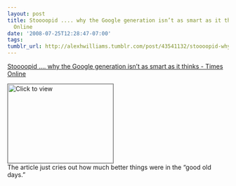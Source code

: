 ```yaml
---
layout: post
title: Stoooopid .... why the Google generation isn’t as smart as it thinks - Times
  Online
date: '2008-07-25T12:28:47-07:00'
tags: 
tumblr_url: http://alexhwilliams.tumblr.com/post/43541132/stoooopid-why-the-google-generation-isnt-as-smart
---
```

<a href="https://www.iterasi.net/OpenViewer.aspx?sqrlitid=_5meOa5fJ06YL8llCDCE8A">Stoooopid .... why the Google generation isn’t as smart as it thinks - Times Online</a><br/><p><a href="https://www.iterasi.net/OpenViewer.aspx?sqrlitid=_5meOa5fJ06YL8llCDCE8A" target="_blank"> <img src="http://AssetHost01a.iterasi.net/ec2eb670e447/94d5ad32ba6b/ff6f9e86baa1/fdc70d481ef4/0b60fb34-3bfe-4ce8-a695-21c0e953e210/thumbnail.jpg???20080725192646???ISX7q/Rzg+D7Z41Zas/8Ht1i4zBICKeuIZlefthmSujr+BkNQD0JpML1OgasX76mlN5FkbpAEUx6IdIBP5cs/PVO5eu+e9q9Lx1EF6IJSWIce/4spg66SNhRv1cC1nt23in5YM2niZ5Qm8QmPtpb8zwwriaHYaQX73D1mHI0Eeo=" width="240" height="180" style="border:solid 1px #666" alt="Click to view"/></a>
<br/>The article just cries out how much better things were in the &#8220;good old days.&#8221;</p>
